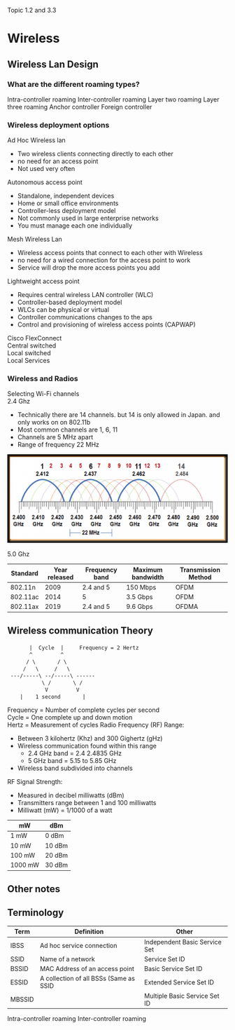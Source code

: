 Topic 1.2 and 3.3
# Wireless 

## Wireless Lan Design
### What are the different roaming types?
Intra-controller roaming
Inter-controller roaming
Layer two roaming
Layer three roaming
Anchor controller
Foreign controller

### Wireless deployment options
Ad Hoc Wireless lan
- Two wireless clients connecting directly to each other
- no need for an access point
- Not used very often  

Autonomous access point
- Standalone, independent devices
- Home or small office environments
- Controller-less deployment model
- Not commonly used in large enterprise networks
- You must manage each one individually  

Mesh Wireless Lan
- Wireless access points that connect to each other with Wireless
- no need for a wired connection for the access point to work
- Service will drop the more access points you add  

Lightweight access point 
- Requires central wireless LAN controller (WLC)
- Controller-based deployment model
- WLCs can be physical or virtual
- Controller communications changes to the aps
- Control and provisioning of wireless access points (CAPWAP)

Cisco FlexConnect  
Central switched  
Local switched  
Local Services  


### Wireless and Radios
Selecting Wi-Fi channels  
2.4 Ghz 
- Technically there are 14 channels. but 14 is only allowed in Japan. and only works on on 802.11b
- Most common channels are 1, 6, 11
- Channels are 5 MHz apart
- Range of frequency 22 MHz

![2.4 GHz diagram](../images/2-4-GHZ-Diagram.png)

5.0 Ghz

Standard|Year released|Frequency band|Maximum bandwidth|Transmission Method
---|---|---|---|---|
802.11n|2009| 2.4 and 5|150 Mbps|OFDM
802.11ac|2014|5|3.5 Gbps|OFDM
802.11ax|2019|2.4 and 5|9.6 Gbps|OFDMA

## Wireless communication Theory



           |  Cycle  |     Frequency = 2 Hertz
           ^         ^
          / \       / \
         /   \     /   \
     ---/-----\ --/-----\ ------
               \ /       \ / 
                V         V
        |    1 second       |

Frequency = Number of complete cycles per second  
Cycle = One complete up and down motion  
Hertz = Measurement of cycles
Radio Frequency (RF) Range:
- Between 3 kilohertz (Khz) and 300 Gighertz (gHz)
- Wireless communication found within this range
    - 2.4 GHz band = 2.4 2.4835 GHz
    - 5 GHz band = 5.15 to 5.85 GHz
- Wireless band subdivided into channels

RF Signal Strength:
- Measured in decibel milliwatts (dBm)
- Transmitters range between 1 and 100 milliwatts
- Milliwatt (mW) = 1/1000 of a watt

mW|dBm
-|-
1 mW|0 dBm
10 mW|10 dBm
100 mW|20 dBm
1000 mW|30 dBm


## Other notes


## Terminology
Term|Definition|Other
---|---|---
IBSS|Ad hoc service connection|Independent Basic Service Set
SSID|Name of a network|Service Set ID
BSSID|MAC Address of an access point| Basic Service Set ID
ESSID|A collection of all BSSs (Same as SSID| Extended Service Set ID
MBSSID|| Multiple Basic Service Set ID
Intra-controller roaming
Inter-controller roaming